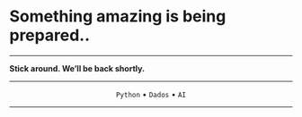 # Something amazing is being prepared..

---

**Stick around. We’ll be back shortly.**

---

<p align="center">
  <code>Python</code> • <code>Dados</code> • <code>AI</code>
</p>

---
